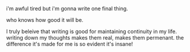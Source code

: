 i'm awful tired but i'm gonna write one final thing.

who knows how good it will be.

I truly beleive that writing is good for maintaining continuity in my life. writing down my thoughts makes them real, makes them permenant. the difference it's made for me is so evident it's insane!